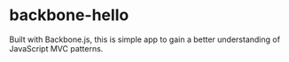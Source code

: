# backbone-hello
Built with Backbone.js, this is simple app to gain a better understanding of JavaScript MVC patterns.
